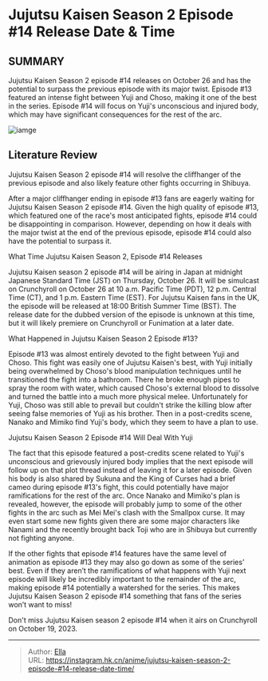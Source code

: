# Jujutsu Kaisen Season 2 Episode #14 Release Date &amp; Time


## SUMMARY 



  Jujutsu Kaisen Season 2 episode #14 releases on October 26 and has the potential to surpass the previous episode with its major twist.   Episode #13 featured an intense fight between Yuji and Choso, making it one of the best in the series.   Episode #14 will focus on Yuji&#39;s unconscious and injured body, which may have significant consequences for the rest of the arc.  

![iamge](https://static1.srcdn.com/wordpress/wp-content/uploads/2023/10/choso-with-his-blood-in-jujutsu-kaisen.jpg)

## Literature Review

Jujutsu Kaisen Season 2 episode #14 will resolve the cliffhanger of the previous episode and also likely feature other fights occurring in Shibuya.




After a major cliffhanger ending in episode #13 fans are eagerly waiting for Jujutsu Kaisen Season 2 episode #14. Given the high quality of episode #13, which featured one of the race&#39;s most anticipated fights, episode #14 could be disappointing in comparison. However, depending on how it deals with the major twist at the end of the previous episode, episode #14 could also have the potential to surpass it.





 What Time Jujutsu Kaisen Season 2, Episode #14 Releases 
          

Jujutsu Kaisen season 2 episode #14 will be airing in Japan at midnight Japanese Standard Time (JST) on Thursday, October 26. It will be simulcast on Crunchyroll on October 26 at 10 a.m. Pacific Time (PDT), 12 p.m. Central Time (CT), and 1 p.m. Eastern Time (EST). For Jujutsu Kaisen fans in the UK, the episode will be released at 18:00 British Summer Time (BST). The release date for the dubbed version of the episode is unknown at this time, but it will likely premiere on Crunchyroll or Funimation at a later date.



 What Happened in Jujutsu Kaisen Season 2 Episode #13? 
          

Episode #13 was almost entirely devoted to the fight between Yuji and Choso. This fight was easily one of Jujutsu Kaisen&#39;s best, with Yuji initially being overwhelmed by Choso&#39;s blood manipulation techniques until he transitioned the fight into a bathroom. There he broke enough pipes to spray the room with water, which caused Choso&#39;s external blood to dissolve and turned the battle into a much more physical melee. Unfortunately for Yuji, Choso was still able to prevail but couldn&#39;t strike the killing blow after seeing false memories of Yuji as his brother. Then in a post-credits scene, Nanako and Mimiko find Yuji&#39;s body, which they seem to have a plan to use.






 Jujutsu Kaisen Season 2 Episode #14 Will Deal With Yuji 
          

The fact that this episode featured a post-credits scene related to Yuji&#39;s unconscious and grievously injured body implies that the next episode will follow up on that plot thread instead of leaving it for a later episode. Given his body is also shared by Sukuna and the King of Curses had a brief cameo during episode #13&#39;s fight, this could potentially have major ramifications for the rest of the arc. Once Nanako and Mimiko&#39;s plan is revealed, however, the episode will probably jump to some of the other fights in the arc such as Mei Mei&#39;s clash with the Smallpox curse. It may even start some new fights given there are some major characters like Nanami and the recently brought back Toji who are in Shibuya but currently not fighting anyone.




If the other fights that episode #14 features have the same level of animation as episode #13 they may also go down as some of the series’ best. Even if they aren’t the ramifications of what happens with Yuji next episode will likely be incredibly important to the remainder of the arc, making episode #14 potentially a watershed for the series. This makes Jujutsu Kaisen Season 2 episode #14 something that fans of the series won’t want to miss!

Don&#39;t miss Jujutsu Kaisen season 2 episode #14 when it airs on Crunchyroll on October 19, 2023.



---

> Author: [Ella](https://instagram.hk.cn/)  
> URL: https://instagram.hk.cn/anime/jujutsu-kaisen-season-2-episode-#14-release-date-time/  


